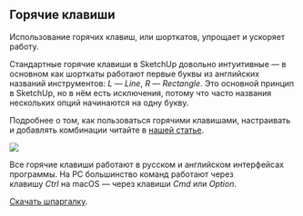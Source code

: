 ## Горячие клавиши

Использование горячих клавиш, или шорткатов, упрощает и ускоряет работу.

Стандартные горячие клавиши в SketchUp довольно интуитивные — в основном как шорткаты работают первые буквы из английских названий инструментов: *L* — *Line*, *R* — *Rectangle*. Это основной принцип в SketchUp, но в нём есть исключения, потому что часто названия нескольких опций начинаются на одну букву.

Подробнее о том, как пользоваться горячими клавишами, настраивать и добавлять комбинации читайте в [нашей статье](https://softculture.cc/blog/entries/articles/goryachie-klavishi-sketchup).

![](/img/ISB_12/1647596011_skp-hot-table_20_1_.png)

Все горячие клавиши работают в русском и английском интерфейсах программы. На PC большинство команд работают через клавишу *Сtrl* на macOS — через клавиши *Cmd* или *Option*.  

[Скачать шпаргалку](https://study.softculture.cc/img/ISB_12/Shortcuts_SketchUp.pdf).